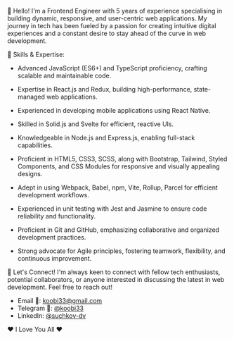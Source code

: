 👋 Hello! I'm a Frontend Engineer with 5 years of experience specialising in building dynamic, responsive, and user-centric web applications. My journey in tech has been fueled by a passion for creating intuitive digital experiences and a constant desire to stay ahead of the curve in web development.

🔧 Skills & Expertise:

- Advanced JavaScript (ES6+) and TypeScript proficiency, crafting scalable and maintainable code.

- Expertise in React.js and Redux, building high-performance, state-managed web applications.

- Experienced in developing mobile applications using React Native.

- Skilled in Solid.js and Svelte for efficient, reactive UIs.

- Knowledgeable in Node.js and Express.js, enabling full-stack capabilities.

- Proficient in HTML5, CSS3, SCSS, along with Bootstrap, Tailwind, Styled Components, and CSS Modules for responsive and visually appealing designs.

- Adept in using Webpack, Babel, npm, Vite, Rollup, Parcel for efficient development workflows.

- Experienced in unit testing with Jest and Jasmine to ensure code reliability and functionality.

- Proficient in Git and GitHub, emphasizing collaborative and organized development practices.

- Strong advocate for Agile principles, fostering teamwork, flexibility, and continuous improvement.

🔗 Let's Connect!
I'm always keen to connect with fellow tech enthusiasts, potential collaborators, or anyone interested in discussing the latest in web development. Feel free to reach out!

- Email 📩: koobi33@gmail.com
- Telegram 📲: [@koobi33](https://t.me/Koobi33)
- LinkedIn: [@suchkov-dv](https://www.linkedin.com/in/suchkov-dv/)

❤️ I Love You All ❤️

<!--
**Koobi33/koobi33** is a ✨ _special_ ✨ repository because its `README.md` (this file) appears on your GitHub profile.

Here are some ideas to get you started:

- 🔭 I’m currently working on ...
- 🌱 I’m currently learning ...
- 👯 I’m looking to collaborate on ...
- 🤔 I’m looking for help with ...
- 💬 Ask me about ...
- 📫 How to reach me: ...
- 😄 Pronouns: ...
- ⚡ Fun fact: ...
-->
